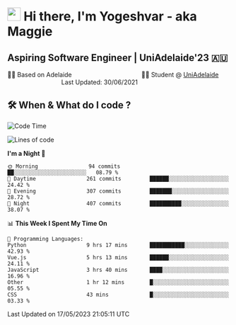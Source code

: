 <h1><img src="https://emojis.slackmojis.com/emojis/images/1531849430/4246/blob-sunglasses.gif?1531849430" width="30"/> Hi there, I'm Yogeshvar - aka Maggie</h1>

## Aspiring Software Engineer | UniAdelaide'23 🇦🇺  
🏂🏻  Based on Adelaide &nbsp;&nbsp;&nbsp;&nbsp;&nbsp;&nbsp;&nbsp;&nbsp;&nbsp;&nbsp;&nbsp;&nbsp;&nbsp;&nbsp;&nbsp;&nbsp;&nbsp;&nbsp;&nbsp;&nbsp;&nbsp;&nbsp;&nbsp;&nbsp;&nbsp;&nbsp;&nbsp;&nbsp;&nbsp;&nbsp;&nbsp;&nbsp;&nbsp;&nbsp;&nbsp;&nbsp;&nbsp;&nbsp;&nbsp;👨‍💻 Student @ [UniAdelaide](https://www.adelaide.edu.au)   &nbsp;&nbsp;&nbsp;&nbsp;&nbsp;&nbsp;&nbsp;&nbsp;&nbsp;&nbsp;&nbsp;&nbsp;&nbsp;&nbsp;&nbsp;&nbsp;&nbsp;&nbsp;&nbsp;&nbsp;&nbsp;&nbsp;&nbsp;&nbsp;&nbsp;&nbsp;&nbsp;&nbsp;&nbsp;&nbsp;&nbsp;Last Updated: 30/06/2021

## 🛠 When & What do I code ?  

<!--START_SECTION:waka-->
![Code Time](http://img.shields.io/badge/Code%20Time-2%2C171%20hrs%2048%20mins-blue)

![Lines of code](https://img.shields.io/badge/From%20Hello%20World%20I%27ve%20Written-3.7%20million%20lines%20of%20code-blue)

**I'm a Night 🦉** 

```text
🌞 Morning                94 commits          ██░░░░░░░░░░░░░░░░░░░░░░░   08.79 % 
🌆 Daytime                261 commits         ██████░░░░░░░░░░░░░░░░░░░   24.42 % 
🌃 Evening                307 commits         ███████░░░░░░░░░░░░░░░░░░   28.72 % 
🌙 Night                  407 commits         ██████████░░░░░░░░░░░░░░░   38.07 % 
```


📊 **This Week I Spent My Time On** 

```text
💬 Programming Languages: 
Python                   9 hrs 17 mins       ███████████░░░░░░░░░░░░░░   42.93 % 
Vue.js                   5 hrs 13 mins       ██████░░░░░░░░░░░░░░░░░░░   24.11 % 
JavaScript               3 hrs 40 mins       ████░░░░░░░░░░░░░░░░░░░░░   16.96 % 
Other                    1 hr 12 mins        █░░░░░░░░░░░░░░░░░░░░░░░░   05.55 % 
CSS                      43 mins             █░░░░░░░░░░░░░░░░░░░░░░░░   03.33 % 
```


 Last Updated on 17/05/2023 21:05:11 UTC
<!--END_SECTION:waka-->
